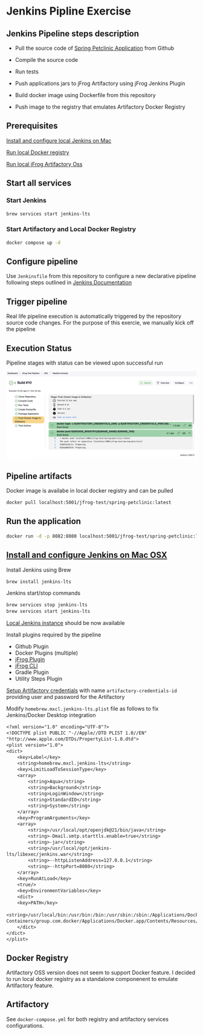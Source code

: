 # Jenkins Pipline Exercise

## Jenkins Pipeline steps description

- Pull the source code of [Spring Petclinic Application](https://github.com/spring-projects/spring-petclinic.git) from Github

- Compile the source code

- Run tests

- Push applications jars to jFrog Artifactory using jFrog Jenkins Plugin

- Build docker image using Dockerfile from this repository

- Push image to the registry that emulates Artifactory Docker Registry

## Prerequisites

[Install and configure local Jenkins on Mac](#install-and-configure-jenkins-on-mac-osx)

[Run local Docker registry](#docker-registry)

[Run local jFrog Artifactory Oss](#artifactory)

## Start all services

### Start Jenkins

```bash
brew services start jenkins-lts
```

### Start Artifactory and Local Docker Registry

```bash
docker compose up -d
```

## Configure pipeline

Use `Jenkinsfile` from this repository to configure a new declarative pipeline following steps outlined in [Jenkins Documentation](https://www.jenkins.io/doc/pipeline/tour/hello-world/#:~:text=Click%20the%20New%20Item%20menu,watch%20your%20first%20Pipeline%20run)

## Trigger pipeline

Real life pipeline execution is automatically triggered by the repository source code changes.
For the purpose of this exercie, we manually kick off the pipeline

## Execution Status

Pipeline stages with status can be viewed upon successful run

![alt text](img/run-status.png)

## Pipeline artifacts

Docker image is availabe in local docker registry and can be pulled

```bash
docker pull localhost:5001/jfrog-test/spring-petclinic:latest
```

## Run the application

```bash
docker run -d -p 8082:8080 localhost:5001/jfrog-test/spring-petclinic:latest
```

## [Install and configure Jenkins on Mac OSX](https://www.jenkins.io/doc/book/installing/macos/)

Install Jenkins using Brew

```bash
brew install jenkins-lts
```

Jenkins start/stop commands

```bash
brew services stop jenkins-lts
brew services start jenkins-lts
```

[Local Jenkins instance](http://localhost:8080/) should be now available

Install plugins required by the pipeline

- Github Plugin
- Docker Plugins (multiple)
- [jFrog Plugin](https://plugins.jenkins.io/jfrog/)
- [jFrog CLI](http://localhost:8080/)
- Gradle Plugin
- Utility Steps Plugin

[Setup Artifactory credentials](https://www.jenkins.io/doc/book/using/using-credentials/) with name `artifactory-credentials-id` providing user and password for the Artifactory

Modify `homebrew.mxcl.jenkins-lts.plist` file as follows to fix Jenkins/Docker Desktop integration
```
<?xml version="1.0" encoding="UTF-8"?>
<!DOCTYPE plist PUBLIC "-//Apple//DTD PLIST 1.0//EN" "http://www.apple.com/DTDs/PropertyList-1.0.dtd">
<plist version="1.0">
<dict>
	<key>Label</key>
	<string>homebrew.mxcl.jenkins-lts</string>
	<key>LimitLoadToSessionType</key>
	<array>
		<string>Aqua</string>
		<string>Background</string>
		<string>LoginWindow</string>
		<string>StandardIO</string>
		<string>System</string>
	</array>
	<key>ProgramArguments</key>
	<array>
		<string>/usr/local/opt/openjdk@21/bin/java</string>
		<string>-Dmail.smtp.starttls.enable=true</string>
		<string>-jar</string>
		<string>/usr/local/opt/jenkins-lts/libexec/jenkins.war</string>
		<string>--httpListenAddress=127.0.0.1</string>
		<string>--httpPort=8080</string>
	</array>
	<key>RunAtLoad</key>
	<true/>
	<key>EnvironmentVariables</key>
	<dict>
	<key>PATH</key>
	<string>/usr/local/bin:/usr/bin:/bin:/usr/sbin:/sbin:/Applications/Docker.app/Contents/Resources/bin/:/Users/hyadav23/Library/Group\ Containers/group.com.docker/Applications/Docker.app/Contents/Resources/bin</string>
	</dict>
</dict>
</plist>
```

## Docker Registry

Artifactory OSS version does not seem to support Docker feature.  I decided to run local docker registry as a standalone componenent to emulate Artifactory feature.

## Artifactory

See `docker-compose.yml` for both registry and artifactory services configurations.

